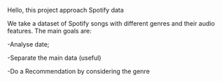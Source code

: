 Hello, this project approach Spotify data

We take a dataset of Spotify songs with different genres and their audio features.
The main goals are:

-Analyse date;

-Separate the main data (useful)

-Do a Recommendation by considering the genre

